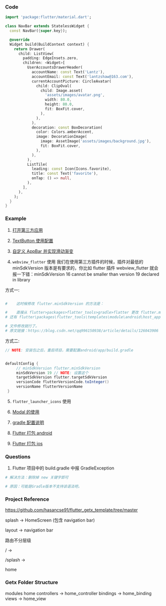 ### Code

```dart
import 'package:flutter/material.dart';

class NavBar extends StatelessWidget {
  const NavBar({super.key});

  @override
  Widget build(BuildContext context) {
    return Drawer(
      child: ListView(
        padding: EdgeInsets.zero,
        children: <Widget>[
          UserAccountsDrawerHeader(
            accountName: const Text('Lantz'),
            accountEmail: const Text('lantzshaw@163.com'),
            currentAccountPicture: CircleAvatar(
              child: ClipOval(
                child: Image.asset(
                  'assets/images/avatar.png',
                  width: 80.0,
                  height: 80.0,
                  fit: BoxFit.cover,
                ),
              ),
            ),
            decoration: const BoxDecoration(
              color: Colors.amberAccent,
              image: DecorationImage(
                image: AssetImage('assets/images/background.jpg'),
                fit: BoxFit.cover,
              ),
            ),
          ),
          ListTile(
            leading: const Icon(Icons.favorite),
            title: const Text('favorite'),
            onTap: () => null,
          ),
        ],
      ),
    );
  }
}
```

### Example

1. [打开第三方应用](https://blog.csdn.net/nicepainkiller/article/details/121303253#:~:text=Flutter%20%E6%89%93%E5%BC%80%E5%A4%96%E9%83%A8%E7%AC%AC%E4%B8%89%E6%96%B9%E5%BA%94%E7%94%A8%201%20https%3A%20%2F%2F%20pub.flutter-io.cn%20%2F%20packages,sd%20k%3A%20flutter%206%20url%20_launcher%3A%20%5E%206.0.10)

2. [TextButton 使用配置](https://blog.csdn.net/zl18603543572/article/details/109545733)

3. [自定义 AppBar 并实现滑动渐变](https://blog.csdn.net/u013600907/article/details/101456290)

4. `webview_flutter` 使用
   我们在使用第三方插件的时候，插件对最低的 minSdkVersion 版本是有要求的，你比如 flutter 插件 webview_flutter 就会报一下错：minSdkVersion 16 cannot be smaller than version 19 declared in library

方式一:

```sh

#    这时候修改 flutter.minSdkVersion 的方法是：

#    直接从 flutter>packages>flatter_tools>gradle>flatter 更改 flutter.minSdkVersion 和 flutter.targetSdkVersion。
# 还有 flutter\packages\flutter_tools\templates\module\android\host_app_common\app.tmpl\build.gradle.tmpl

# 文件修改就行了。
# 原文链接：https://blog.csdn.net/qq996150938/article/details/126043906

```

方式二:

```gradle
// NOTE: 安装包之后，重启项目，需要配置android/app/build.gradle


defaultConfig {
     // minSdkVersion flutter.minSdkVersion
     minSdkVersion 19 // NOTE: 设置这个
     targetSdkVersion flutter.targetSdkVersion
     versionCode flutterVersionCode.toInteger()
     versionName flutterVersionName
 }

```

5. `flutter_launcher_icons` 使用

6. [Modal 的使用](https://www.educative.io/answers/how-to-use-modal-in-flutter)

7. [gradle 配置说明](https://juejin.cn/post/7160337743552675847)

8. [Flutter 打包 android](https://juejin.cn/post/7207078219215929402)

9. [Flutter 打包 ios](https://juejin.cn/post/7209653045310210108)

### Questions

1. Flutter 项目中的 build.gradle 中报 GradleException

```sh
# 解决方法：删除掉 new 关键字即可

# 原因：可能是Gradle版本不支持该语法吧。
```

### Project Reference

https://github.com/hasancse91/flutter_getx_template/tree/master

splash -> HomeScreen (包含 navigation bar)

layout -> navigation bar

路由不分层级

/ ->

/splash ->

home

### Getx Folder Structure

modules
home
controllers -> home_controller
bindings -> home_binding
views -> home_view
